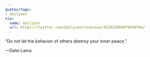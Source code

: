 ```yaml
---
quotes/tags:
- dailyzen
via:
  name: dailyzen
  url: https://twitter.com/dailyzen/statuses/451933969979039744/
---
```


“Do not let the behavior of others destroy your inner peace.”

—Dalai Lama